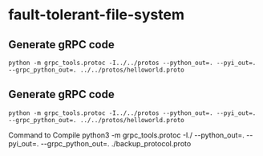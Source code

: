 # fault-tolerant-file-system



## Generate gRPC code

`python -m grpc_tools.protoc -I../../protos --python_out=. --pyi_out=. --grpc_python_out=. ../../protos/helloworld.proto`



## Generate gRPC code

`python -m grpc_tools.protoc -I../../protos --python_out=. --pyi_out=. --grpc_python_out=. ../../protos/helloworld.proto`


Command to Compile
python3 -m grpc_tools.protoc -I./ --python_out=. --pyi_out=. --grpc_python_out=. ./backup_protocol.proto